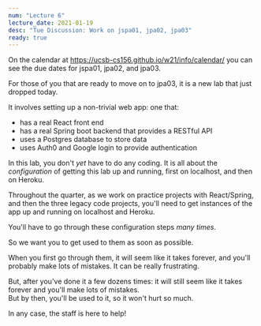 ```yaml
---
num: "Lecture 6"
lecture_date: 2021-01-19
desc: "Tue Discussion: Work on jspa01, jpa02, jpa03"
ready: true
---
```


On the calendar at <https://ucsb-cs156.github.io/w21/info/calendar/> you can see
the due dates for jspa01, jpa02, and jpa03.

For those of you that are ready to move on to jpa03, it is a new lab that just dropped today.

It involves setting up a non-trivial web app: one that:
* has a real React front end
* has a real Spring boot backend that provides a RESTful API
* uses a Postgres database to store data
* uses Auth0 and Google login to provide authentication

In this lab, you don't *yet* have to do any coding.  It is all about the *configuration* of getting this lab
up and running, first on localhost, and then on Heroku.

Throughout the quarter, as we work on practice projects with React/Spring, and then the three legacy code projects,
you'll need to get instances of the app up and running on localhost and Heroku.

You'll have to go through these configuration steps *many times*. 

So we want you to get used to them as soon as possible.

When you first go through them, it will seem like it takes forever, and you'll probably make lots of mistakes.  It can be really frustrating.

But, after you've done it a few dozens times: it will still seem like it takes forever and you'll make lots of mistakes.  
But by then, you'll be used to it, so it won't hurt so much.

In any case, the staff is here to help!
